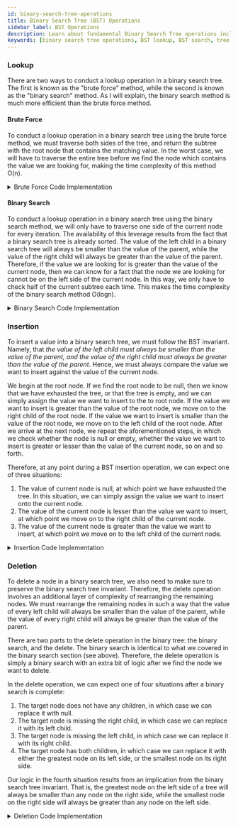 ```yaml
---
id: binary-search-tree-operations
title: Binary Search Tree (BST) Operations
sidebar_label: BST Operations
description: Learn about fundamental Binary Search Tree operations including lookup, insertion and deletion. Includes code examples and time complexity analysis.
keywords: [binary search tree operations, BST lookup, BST search, tree traversal, data structures, algorithms, time complexity, java, javascript]
---
```


### Lookup
There are two ways to conduct a lookup operation in a binary search tree. The first is known as the "brute force" method, while the second is known as the "binary search" method. As I will explain, the binary search method is much more efficient than the brute force method. 

#### Brute Force 
To conduct a lookup operation in a binary search tree using the brute force method, we must traverse both sides of the tree, and return the subtree with the root node that contains the matching value. In the worst case, we will have to traverse the entire tree before we find the node which contains the value we are looking for, making the time complexity of this method O(n).

<details>
<summary>Brute Force Code Implementation</summary>

```javascript
// definition for a binary tree node
// function TreeNode(value, left, right) {
//     this.value = value === undefined ? 0 : value;
//     this.left = left === undefined ? null : left;
//     this.right = right === undefined ? null : right;
// }

const lookup = (node, target) => {
    if (node === null) return null
    if (node.value === target) return node;
    return lookup(node.left, target) || lookup(node.right, target);
}
```

</details>

#### Binary Search
To conduct a lookup operation in a binary search tree using the binary search method, we will only have to traverse one side of the current node for every iteration. The availability of this leverage results from the fact that a binary search tree is already sorted. The value of the left child in a binary search tree will always be smaller than the value of the parent, while the value of the right child will always be greater than the value of the parent. Therefore, if the value we are looking for is greater than the value of the current node, then we can know for a fact that the node we are looking for cannot be on the left side of the current node. In this way, we only have to check half of the current subtree each time. This makes the time complexity of the binary search method O(logn). 

<details>
<summary>Binary Search Code Implementation</summary>

```javascript
// definition for a binary tree node
// function TreeNode(value, left, right) {
//     this.value = value === undefined ? 0 : value;
//     this.left = left === undefined ? null : left;
//     this.right = right === undefined ? null : right;
// }

const lookup = (node, target) => {
    /* return null when we have exhausted the binary search tree 
    and have not found a node with the target value */
    if (node === null) return null; 
    if (node.value === target) {
        return node;
    } else if (node.value < target) {
        return lookup(node.right, target);
    } else if (node.value > target) {
        return lookup(node.left, target);
    }
}
```

</details>

### Insertion
To insert a value into a binary search tree, we must follow the BST invariant. Namely, that *the value of the left child must always be smaller than the value of the parent, and the value of the right child must always be greater than the value of the parent*. Hence, we must always compare the value we want to insert against the value of the current node. 

We begin at the root node. If we find the root node to be null, then we know that we have exhausted the tree, or that the tree is empty, and we can simply assign the value we want to insert to the to root node. If the value we want to insert is greater than the value of the root node, we move on to the right child of the root node. If the value we want to insert is smaller than the value of the root node, we move on to the left child of the root node. After we arrive at the next node, we repeat the aforementioned steps, in which we check whether the node is null or empty, whether the value we want to insert is greater or lesser than the value of the current node, so on and so forth. 

Therefore, at any point during a BST insertion operation, we can expect one of three situations: 
1. The value of current node is null, at which point we have exhausted the tree. In this situation, we can simply assign the value we want to insert onto the current node.
2. The value of the current node is lesser than the value we want to insert, at which point we move on to the right child of the current node.
3. The value of the current node is greater than the value we want to insert, at which point we move on to the left child of the current node. 

<details>
<summary>Insertion Code Implementation</summary>

```javascript
// definition for a binary tree node
// function TreeNode(value, left, right) {
//     this.value = value === undefined ? 0 : value;
//     this.left = left === undefined ? null : left;
//     this.right = right === undefined ? null : right;
// }

const insertNode = (node, target) => {
    if (node === null) return new TreeNode(target); //situation #1
    if (node.value < target) { //situation #2
        node.right = insertNode(node.right, target);
    } else if (node.value > target) { // situation # 3
        node.left = insertNode(node.left, target);
    }

    return node;
}
```

</details>

### Deletion
To delete a node in a binary search tree, we also need to make sure to preserve the binary search tree invariant. Therefore, the delete operation involves an additional layer of complexity of rearranging the remaining nodes. We must rearrange the remaining nodes in such a way that the value of every left child will always be smaller than the value of the parent, while the value of every right child will always be greater than the value of the parent.

There are two parts to the delete operation in the binary tree: the binary search, and the delete. The binary search is identical to what we covered in the binary search section (see above). Therefore, the delete operation is simply a binary search with an extra bit of logic after we find the node we want to delete. 

In the delete operation, we can expect one of four situations after a binary search is complete:
1. The target node does not have any children, in which case we can replace it with null.
2. The target node is missing the right child, in which case we can replace it with its left child. 
3. The target node is missing the left child, in which case we can replace it with its right child.
4. The target node has both children, in which case we can replace it with either the greatest node on its left side, or the smallest node on its right side. 

Our logic in the fourth situation results from an implication from the binary search tree invariant. That is, the greatest node on the left side of a tree will always be smaller than any node on the right side, while the smallest node on the right side will always be greater than any node on the left side. 

<details>
<summary>Deletion Code Implementation</summary>

```javascript
// definition for a binary tree node
// function TreeNode(value, left, right) {
//     this.value = value === undefined ? 0 : value;
//     this.left = left === undefined ? null : left;
//     this.right = right === undefined ? null : right;
// }

const deleteNode = (node, target) => {
    if (node === null) return null;
    if (node.val === target) {
        //situation 2 & 3
        if (node.left === null) return node.right;
        if (node.right === null) return node.left;
        //situation 1 & 4
        //if target node has no child, the helper function will return null
        let min = getMin(node.right);
        node.val = min.val;
        node.right = deleteNode(node.right, min.val);
    } else if (node.val < target) {
        node.right = deleteNode(node.right, target);
    } else {
        node.left = deleteNode(node.left, target);
    }
    
    return node;
};

//helper function to find the smallest node on the right side
const getMin = (node) => {
    while (node.left !== null) {
        node = node.left;
    }
    return node;
}
```

</details>
